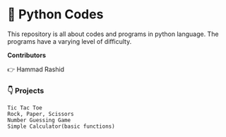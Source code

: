 # :snake: Python Codes

This repository is all about codes and programs in python language. The programs have a varying level of difficulty. 

**Contributors**

   :point_right: Hammad Rashid
    

### 👇 Projects

    Tic Tac Toe
    Rock, Paper, Scissors
    Number Guessing Game
    Simple Calculator(basic functions)
